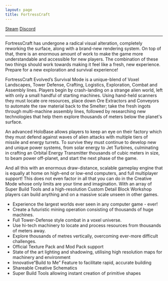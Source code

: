 ```yaml
---
layout: page
title: FortressCraft
---
```

[Steam](http://store.steampowered.com/app/254200/FortressCraft_Evolved/)
[Discord](https://discord.gg/fPvnrXs)

<span class="icon-apple" />
<span class="icon-windows" />
<span class="icon-linux" />

---

<span class="icon-steam" />

FortressCraft has undergone a radical visual alteration, completely reworking the surface, along with a brand-new rendering system. On top of that, there is an enormous amount of work to make the game more understandable and accessible for new players. The combination of these two things should work towards making it feel like a fresh, new experience. Prepare for a new exploration and survival experience!

FortressCraft Evolved’s Survival Mode is a unique-blend of Voxel Landscapes, Tower Defense, Crafting, Logistics, Exploration, Combat and Assembly lines. Players begin by crash-landing on a strange alien world, left with only a small handful of starting machines. Using hand-held scanners they must locate ore resources, place down Ore Extractors and Conveyors to automate the raw material back to the Smelter; take the fresh ingots through multi-machine assembly lines, followed by researching new technologies that help them explore thousands of meters below the planet's surface. 

An advanced HoloBase allows players to keep an eye on their factory which they must defend against waves of alien attacks with multiple tiers of missile and energy turrets. To survive they must continue to develop new and unique power systems, from solar energy to Jet Turbines, culminating in crafting an Orbital Energy Transmitter thousands of cubic meters in size, to beam power off-planet, and start the next phase of the game. 

And all this with an enormous draw-distance, scalable gameplay engine that is equally at home on high-end or low-end computers, and full multiplayer support! This does not even factor in all that you can do in the Creative Mode whose only limits are your time and imagination. With an array of Super Build Tools and a high-resolution Custom Detail Block Workshop players can build anything and on a massive scale unseen in other games.

- Experience the largest worlds ever seen in any computer game - ever! 
- Create a futuristic mining operation consisting of thousands of huge machines. 
- Full Tower-Defense style combat in a voxel universe. 
- Use hi-tech machinery to locate and process resources from thousands of meters away. 
- Explore thousands of metres vertically, overcoming ever-more difficult challenges.
- Official Texture Pack and Mod Pack support
- State of the art lighting and shadowing, utilising high resolution maps for machinery and environment
- Innovative“Build to Me” Feature to facilitate rapid, accurate building
- Shareable Creative Schematics
- Super Build Tools allowing instant creation of primitive shapes
